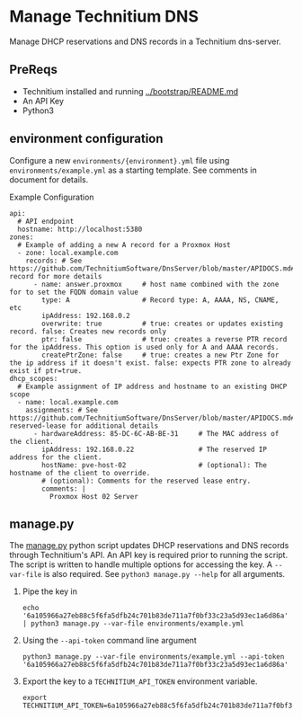# Manage Technitium DNS

Manage DHCP reservations and DNS records in a Technitium dns-server.

## PreReqs
- Technitium installed and running [../bootstrap/README.md](../bootstrap/README.md)
- An API Key
- Python3

## environment configuration

Configure a new `environments/{environment}.yml` file using `environments/example.yml` as a starting template. See comments in document for details.

Example Configuration
```
api:
  # API endpoint
  hostname: http://localhost:5380
zones:
  # Example of adding a new A record for a Proxmox Host
  - zone: local.example.com
    records: # See https://github.com/TechnitiumSoftware/DnsServer/blob/master/APIDOCS.md#add-record for more details
      - name: answer.proxmox     # host name combined with the zone for to set the FQDN domain value
        type: A                  # Record type: A, AAAA, NS, CNAME, etc
        ipAddress: 192.168.0.2
        overwrite: true          # true: creates or updates existing record. false: Creates new records only
        ptr: false               # true: creates a reverse PTR record for the ipAddress. This option is used only for A and AAAA records.
        createPtrZone: false     # true: creates a new Ptr Zone for the ip address if it doesn't exist. false: expects PTR zone to already exist if ptr=true.
dhcp_scopes:
  # Example assignment of IP address and hostname to an existing DHCP scope
  - name: local.example.com
    assignments: # See https://github.com/TechnitiumSoftware/DnsServer/blob/master/APIDOCS.md#add-reserved-lease for additional details
      - hardwareAddress: 85-DC-6C-AB-BE-31     # The MAC address of the client.
        ipAddress: 192.168.0.22                # The reserved IP address for the client.
        hostName: pve-host-02                  # (optional): The hostname of the client to override.
        # (optional): Comments for the reserved lease entry.
        comments: |
          Proxmox Host 02 Server
```

## manage.py

The [manage.py](manage.py) python script updates DHCP reservations and DNS records through Technitium's API. An API key is required prior to running the script. The script is written to handle multiple options for accessing the key. A `--var-file` is also required. See `python3 manage.py --help` for all arguments.

1. Pipe the key in
    ```
    echo '6a105966a27eb88c5f6fa5dfb24c701b83de711a7f0bf33c23a5d93ec1a6d86a' | python3 manage.py --var-file environments/example.yml
    ```

2. Using the `--api-token` command line argument
    ```
    python3 manage.py --var-file environments/example.yml --api-token '6a105966a27eb88c5f6fa5dfb24c701b83de711a7f0bf33c23a5d93ec1a6d86a'
    ```

3. Export the key to a `TECHNITIUM_API_TOKEN` environment variable.
    ```
    export TECHNITIUM_API_TOKEN=6a105966a27eb88c5f6fa5dfb24c701b83de711a7f0bf33c23a5d93ec1a6d86a
    ```